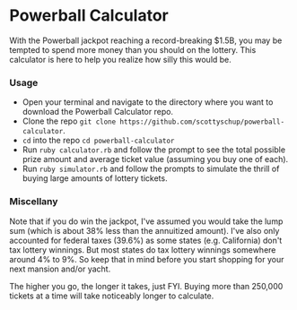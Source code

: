 # Powerball Calculator

With the Powerball jackpot reaching a record-breaking $1.5B, you may be tempted to spend more money than you should on the lottery. This calculator is here to help you realize how silly this would be.

### Usage
- Open your terminal and navigate to the directory where you want to download the Powerball Calculator repo.
- Clone the repo `git clone https://github.com/scottyschup/powerball-calculator`.
- `cd` into the repo `cd powerball-calculator`
- Run `ruby calculator.rb` and follow the prompt to see the total possible prize amount and average ticket value (assuming you buy one of each).
- Run `ruby simulator.rb` and follow the prompts to simulate the thrill of buying large amounts of lottery tickets.

### Miscellany
Note that if you do win the jackpot, I've assumed you would take the lump sum (which is about 38% less than the annuitized amount). I've also only accounted for federal taxes (39.6%) as some states (e.g. California) don't tax lottery winnings. But most states do tax lottery winnings somewhere around 4% to 9%. So keep that in mind before you start shopping for your next mansion and/or yacht.

The higher you go, the longer it takes, just FYI. Buying more than 250,000 tickets at a time will take noticeably longer to calculate.
